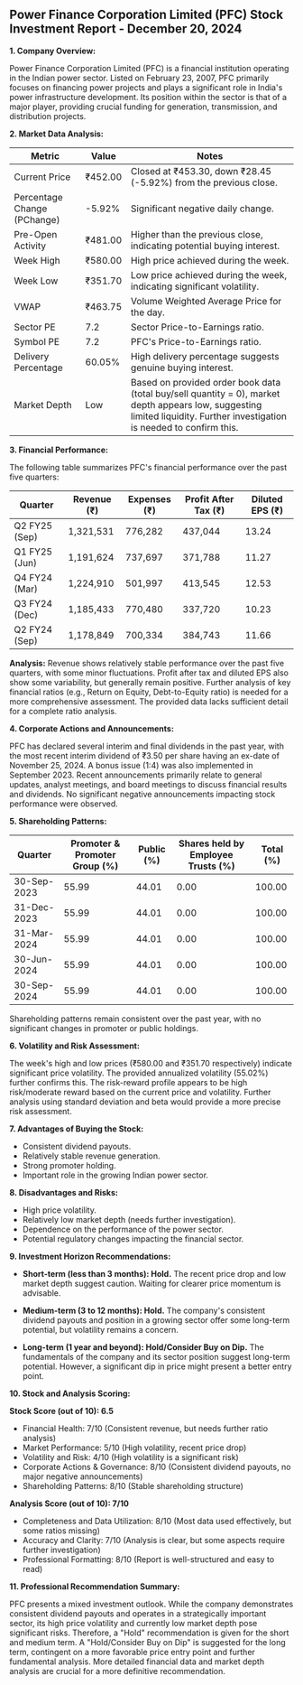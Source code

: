 ## Power Finance Corporation Limited (PFC) Stock Investment Report - December 20, 2024

**1. Company Overview:**

Power Finance Corporation Limited (PFC) is a financial institution operating in the Indian power sector.  Listed on February 23, 2007, PFC primarily focuses on financing power projects and plays a significant role in India's power infrastructure development.  Its position within the sector is that of a major player, providing crucial funding for generation, transmission, and distribution projects.

**2. Market Data Analysis:**

| Metric                     | Value          | Notes                                                              |
|-----------------------------|-----------------|----------------------------------------------------------------------|
| Current Price               | ₹452.00         | Closed at ₹453.30, down ₹28.45 (-5.92%) from the previous close. |
| Percentage Change (PChange) | -5.92%          | Significant negative daily change.                                    |
| Pre-Open Activity          | ₹481.00         | Higher than the previous close, indicating potential buying interest. |
| Week High                    | ₹580.00         | High price achieved during the week.                               |
| Week Low                     | ₹351.70         | Low price achieved during the week, indicating significant volatility.|
| VWAP                        | ₹463.75         | Volume Weighted Average Price for the day.                          |
| Sector PE                   | 7.2             | Sector Price-to-Earnings ratio.                                     |
| Symbol PE                   | 7.2             | PFC's Price-to-Earnings ratio.                                      |
| Delivery Percentage         | 60.05%          | High delivery percentage suggests genuine buying interest.           |
| Market Depth                | Low              | Based on provided order book data (total buy/sell quantity = 0), market depth appears low, suggesting limited liquidity.  Further investigation is needed to confirm this.


**3. Financial Performance:**

The following table summarizes PFC's financial performance over the past five quarters:

| Quarter      | Revenue (₹)     | Expenses (₹)    | Profit After Tax (₹) | Diluted EPS (₹) |
|--------------|-----------------|-----------------|-----------------------|-----------------|
| Q2 FY25 (Sep) | 1,321,531       | 776,282         | 437,044               | 13.24            |
| Q1 FY25 (Jun) | 1,191,624       | 737,697         | 371,788               | 11.27            |
| Q4 FY24 (Mar) | 1,224,910       | 501,997         | 413,545               | 12.53            |
| Q3 FY24 (Dec) | 1,185,433       | 770,480         | 337,720               | 10.23            |
| Q2 FY24 (Sep) | 1,178,849       | 700,334         | 384,743               | 11.66            |


**Analysis:** Revenue shows relatively stable performance over the past five quarters, with some minor fluctuations. Profit after tax and diluted EPS also show some variability, but generally remain positive.  Further analysis of key financial ratios (e.g., Return on Equity, Debt-to-Equity ratio) is needed for a more comprehensive assessment.  The provided data lacks sufficient detail for a complete ratio analysis.

**4. Corporate Actions and Announcements:**

PFC has declared several interim and final dividends in the past year, with the most recent interim dividend of ₹3.50 per share having an ex-date of November 25, 2024.  A bonus issue (1:4) was also implemented in September 2023. Recent announcements primarily relate to general updates, analyst meetings, and board meetings to discuss financial results and dividends.  No significant negative announcements impacting stock performance were observed.

**5. Shareholding Patterns:**

| Quarter      | Promoter & Promoter Group (%) | Public (%) | Shares held by Employee Trusts (%) | Total (%) |
|--------------|-----------------------------|------------|---------------------------------|-----------|
| 30-Sep-2023  | 55.99                        | 44.01      | 0.00                             | 100.00    |
| 31-Dec-2023  | 55.99                        | 44.01      | 0.00                             | 100.00    |
| 31-Mar-2024  | 55.99                        | 44.01      | 0.00                             | 100.00    |
| 30-Jun-2024  | 55.99                        | 44.01      | 0.00                             | 100.00    |
| 30-Sep-2024  | 55.99                        | 44.01      | 0.00                             | 100.00    |

Shareholding patterns remain consistent over the past year, with no significant changes in promoter or public holdings.

**6. Volatility and Risk Assessment:**

The week's high and low prices (₹580.00 and ₹351.70 respectively) indicate significant price volatility. The provided annualized volatility (55.02%) further confirms this.  The risk-reward profile appears to be high risk/moderate reward based on the current price and volatility.  Further analysis using standard deviation and beta would provide a more precise risk assessment.

**7. Advantages of Buying the Stock:**

* Consistent dividend payouts.
* Relatively stable revenue generation.
* Strong promoter holding.
* Important role in the growing Indian power sector.

**8. Disadvantages and Risks:**

* High price volatility.
* Relatively low market depth (needs further investigation).
* Dependence on the performance of the power sector.
* Potential regulatory changes impacting the financial sector.

**9. Investment Horizon Recommendations:**

* **Short-term (less than 3 months): Hold.** The recent price drop and low market depth suggest caution.  Waiting for clearer price momentum is advisable.

* **Medium-term (3 to 12 months): Hold.**  The company's consistent dividend payouts and position in a growing sector offer some long-term potential, but volatility remains a concern.

* **Long-term (1 year and beyond): Hold/Consider Buy on Dip.**  The fundamentals of the company and its sector position suggest long-term potential. However, a significant dip in price might present a better entry point.


**10. Stock and Analysis Scoring:**

**Stock Score (out of 10): 6.5**

* Financial Health: 7/10 (Consistent revenue, but needs further ratio analysis)
* Market Performance: 5/10 (High volatility, recent price drop)
* Volatility and Risk: 4/10 (High volatility is a significant risk)
* Corporate Actions & Governance: 8/10 (Consistent dividend payouts, no major negative announcements)
* Shareholding Patterns: 8/10 (Stable shareholding structure)

**Analysis Score (out of 10): 7/10**

* Completeness and Data Utilization: 8/10 (Most data used effectively, but some ratios missing)
* Accuracy and Clarity: 7/10 (Analysis is clear, but some aspects require further investigation)
* Professional Formatting: 8/10 (Report is well-structured and easy to read)


**11. Professional Recommendation Summary:**

PFC presents a mixed investment outlook. While the company demonstrates consistent dividend payouts and operates in a strategically important sector, its high price volatility and currently low market depth pose significant risks.  Therefore, a "Hold" recommendation is given for the short and medium term.  A "Hold/Consider Buy on Dip" is suggested for the long term, contingent on a more favorable price entry point and further fundamental analysis.  More detailed financial data and market depth analysis are crucial for a more definitive recommendation.
